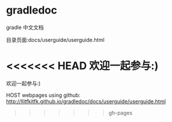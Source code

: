 gradledoc
=========

gradle 中文文档

目录页面:docs/userguide/userguide.html

<<<<<<< HEAD
欢迎一起参与:)
=======
欢迎一起参与:)



HOST webpages using github:
http://llitfkitfk.github.io/gradledoc/docs/userguide/userguide.html

>>>>>>> gh-pages
